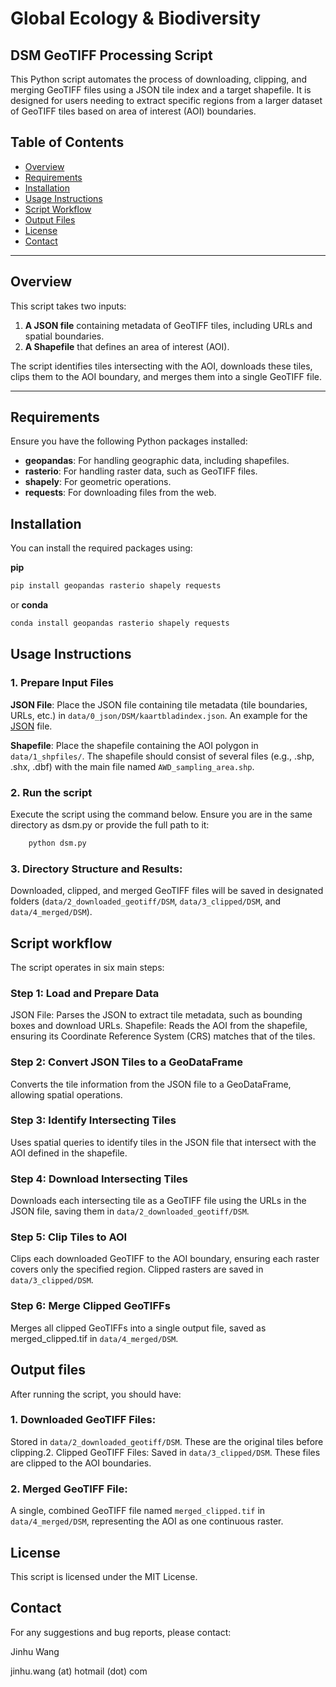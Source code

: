 # Global Ecology & Biodiversity

## DSM GeoTIFF Processing Script

This Python script automates the process of downloading, clipping, and merging GeoTIFF files using a JSON tile index and a target shapefile. It is designed for users needing to extract specific regions from a larger dataset of GeoTIFF tiles based on area of interest (AOI) boundaries.

## Table of Contents

- [Overview](#overview)
- [Requirements](#requirements)
- [Installation](#installation)
- [Usage Instructions](#usage-instructions)
- [Script Workflow](#script-workflow)
- [Output Files](#output-files)
- [License](#license)
- [Contact](#contact)

---

## Overview

This script takes two inputs:

1. **A JSON file** containing metadata of GeoTIFF tiles, including URLs and spatial boundaries.
2. **A Shapefile** that defines an area of interest (AOI).

The script identifies tiles intersecting with the AOI, downloads these tiles, clips them to the AOI boundary, and merges them into a single GeoTIFF file.

---

## Requirements

Ensure you have the following Python packages installed:

- **geopandas**: For handling geographic data, including shapefiles.
- **rasterio**: For handling raster data, such as GeoTIFF files.
- **shapely**: For geometric operations.
- **requests**: For downloading files from the web.

## Installation

You can install the required packages using:

**pip**

```bash
pip install geopandas rasterio shapely requests
```

or **conda**

```bash
conda install geopandas rasterio shapely requests
```

## Usage Instructions

### 1. Prepare Input Files

**JSON File**: Place the JSON file containing tile metadata (tile boundaries, URLs, etc.) in `data/0_json/DSM/kaartbladindex.json`. An example for the [JSON](https://service.pdok.nl/rws/ahn/atom/dsm_05m.xml) file.

**Shapefile**: Place the shapefile containing the AOI polygon in `data/1_shpfiles/`. The shapefile should consist of several files (e.g., .shp, .shx, .dbf) with the main file named `AWD_sampling_area.shp`.

### 2. Run the script

Execute the script using the command below. Ensure you are in the same directory as dsm.py or provide the full path to it:

```bash
    python dsm.py
```

### 3. Directory Structure and Results:

Downloaded, clipped, and merged GeoTIFF files will be saved in designated folders (`data/2_downloaded_geotiff/DSM`, `data/3_clipped/DSM`, and `data/4_merged/DSM`).

## Script workflow

The script operates in six main steps:

### Step 1: Load and Prepare Data

JSON File: Parses the JSON to extract tile metadata, such as bounding boxes and download URLs.
Shapefile: Reads the AOI from the shapefile, ensuring its Coordinate Reference System (CRS) matches that of the tiles.

### Step 2: Convert JSON Tiles to a GeoDataFrame

Converts the tile information from the JSON file to a GeoDataFrame, allowing spatial operations.

### Step 3: Identify Intersecting Tiles

Uses spatial queries to identify tiles in the JSON file that intersect with the AOI defined in the shapefile.

### Step 4: Download Intersecting Tiles

Downloads each intersecting tile as a GeoTIFF file using the URLs in the JSON file, saving them in `data/2_downloaded_geotiff/DSM`.

### Step 5: Clip Tiles to AOI

Clips each downloaded GeoTIFF to the AOI boundary, ensuring each raster covers only the specified region.
Clipped rasters are saved in `data/3_clipped/DSM`.

### Step 6: Merge Clipped GeoTIFFs

Merges all clipped GeoTIFFs into a single output file, saved as merged_clipped.tif in `data/4_merged/DSM`.

## Output files

After running the script, you should have:

### 1. Downloaded GeoTIFF Files:

Stored in `data/2_downloaded_geotiff/DSM`. These are the original tiles before clipping.2. Clipped GeoTIFF Files: Saved in `data/3_clipped/DSM`. These files are clipped to the AOI boundaries.

### 2. Merged GeoTIFF File:

A single, combined GeoTIFF file named `merged_clipped.tif` in `data/4_merged/DSM`, representing the AOI as one continuous raster.

## License

This script is licensed under the MIT License.

## Contact

For any suggestions and bug reports, please contact:

Jinhu Wang

jinhu.wang (at) hotmail (dot) com
